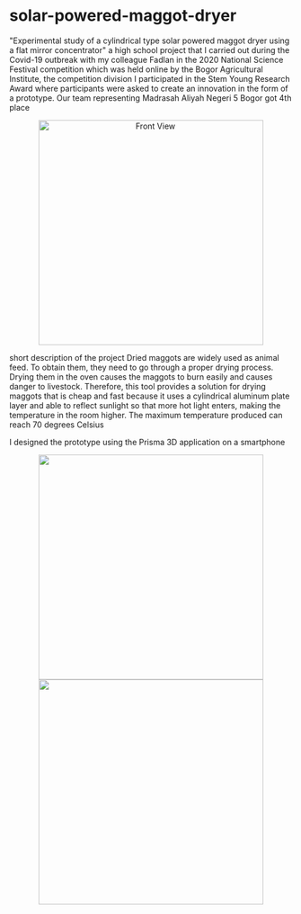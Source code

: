 # solar-powered-maggot-dryer
"Experimental study of a cylindrical type solar powered maggot dryer using a flat mirror concentrator" a high school project that I carried out during the Covid-19 outbreak with my colleague Fadlan in the 2020 National Science Festival competition which was held online by the Bogor Agricultural Institute, the competition division I participated in the Stem Young Research Award where participants were asked to create an innovation in the form of a prototype. Our team representing Madrasah Aliyah Negeri 5 Bogor got 4th place

<p align="center">
    <img src="https://github.com/arutafusain/solar-powered-maggot-dryer/assets/98148350/81751727-b156-457e-996a-445ff9097d98" alt="Front View" width="400" />
</p>

short description of the project
Dried maggots are widely used as animal feed. To obtain them, they need to go through a proper drying process. Drying them in the oven causes the maggots to burn easily and causes danger to livestock. Therefore, this tool provides a solution for drying maggots that is cheap and fast because it uses a cylindrical aluminum plate layer and able to reflect sunlight so that more hot light enters, making the temperature in the room higher. The maximum temperature produced can reach 70 degrees Celsius

I designed the prototype using the Prisma 3D application on a smartphone

<p align="center">
 <img src="https://github.com/arutafusain/solar-powered-maggot-dryer/assets/98148350/928ae6d4-646f-4ac4-9f75-cdba26788f9b" width="400" />
 <img src="https://github.com/arutafusain/solar-powered-maggot-dryer/assets/98148350/5c2fec11-fe83-4f68-b693-9783125bb211" width="400" />
</p>



